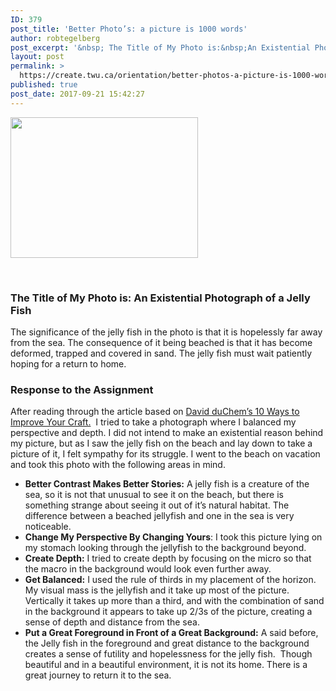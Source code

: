 ```yaml
---
ID: 379
post_title: 'Better Photo’s: a picture is 1000 words'
author: robtegelberg
post_excerpt: '&nbsp; The Title of My Photo is:&nbsp;An Existential Photograph of a Jelly Fish The significance of the jelly fish in the photo is that it is hopelessly far away from the sea. The consequence of it being beached is that it has become deformed, trapped and covered in sand. The jelly fish must wait patiently [&hellip;]'
layout: post
permalink: >
  https://create.twu.ca/orientation/better-photos-a-picture-is-1000-words/
published: true
post_date: 2017-09-21 15:42:27
---
```

<p><img class="size-medium wp-image-46 aligncenter" src="http://create.twu.ca/robtegelberg/files/2017/09/IMG_4768-e1506032443651-300x225.jpg" alt="" width="300" height="225" srcset="https://create.twu.ca/robtegelberg/files/2017/09/IMG_4768-e1506032443651-300x225.jpg 300w, https://create.twu.ca/robtegelberg/files/2017/09/IMG_4768-e1506032443651-768x576.jpg 768w, https://create.twu.ca/robtegelberg/files/2017/09/IMG_4768-e1506032443651-1024x768.jpg 1024w, https://create.twu.ca/robtegelberg/files/2017/09/IMG_4768-e1506032443651-676x507.jpg 676w" sizes="(max-width: 300px) 100vw, 300px" /></p>
<p>&nbsp;</p>
<h3>The Title of My Photo is: An Existential Photograph of a Jelly Fish</h3>
<p>The significance of the jelly fish in the photo is that it is hopelessly far away from the sea. The consequence of it being beached is that it has become deformed, trapped and covered in sand. The jelly fish must wait patiently hoping for a return to home.</p>
<h3>Response to the Assignment</h3>
<p>After reading through the article based on <a href="http://craftandvision.com/books/ten/">David duChem&#8217;s 10 Ways to Improve Your Craft.</a>  I tried to take a photograph where I balanced my perspective and depth. I did not intend to make an existential reason behind my picture, but as I saw the jelly fish on the beach and lay down to take a picture of it, I felt sympathy for its struggle. I went to the beach on vacation and took this photo with the following areas in mind.</p>
<ul>
<li><strong>Better Contrast Makes Better Stories:</strong> A jelly fish is a creature of the sea, so it is not that unusual to see it on the beach, but there is something strange about seeing it out of it&#8217;s natural habitat. The difference between a beached jellyfish and one in the sea is very noticeable.</li>
<li><strong>Change My Perspective By Changing Yours</strong>: I took this picture lying on my stomach looking through the jellyfish to the background beyond.</li>
<li><strong>Create Depth:</strong> I tried to create depth by focusing on the micro so that the macro in the background would look even further away.</li>
<li><strong>Get Balanced:</strong> I used the rule of thirds in my placement of the horizon. My visual mass is the jellyfish and it take up most of the picture. Vertically it takes up more than a third, and with the combination of sand in the background it appears to take up 2/3s of the picture, creating a sense of depth and distance from the sea.</li>
<li><strong>Put a Great Foreground in Front of a Great Background:</strong> A said before, the Jelly fish in the foreground and great distance to the background creates a sense of futility and hopelessness for the jelly fish.  Though beautiful and in a beautiful environment, it is not its home. There is a great journey to return it to the sea.</li>
</ul>
<p>&nbsp;</p>